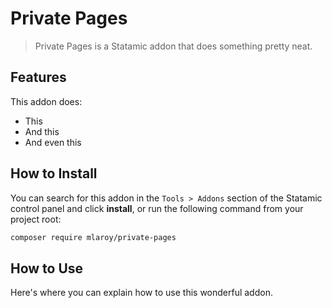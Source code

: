 # Private Pages

> Private Pages is a Statamic addon that does something pretty neat.

## Features

This addon does:

- This
- And this
- And even this

## How to Install

You can search for this addon in the `Tools > Addons` section of the Statamic control panel and click **install**, or run the following command from your project root:

``` bash
composer require mlaroy/private-pages
```

## How to Use

Here's where you can explain how to use this wonderful addon.
